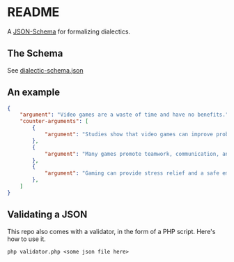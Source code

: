 # README

A [JSON-Schema](https://json-schema.org) for formalizing dialectics.

## The Schema

See [dialectic-schema.json](./dialectic-schema.json)

## An example

```json
{
    "argument": "Video games are a waste of time and have no benefits.",
    "counter-arguments": [
        {
            "argument": "Studies show that video games can improve problem-solving, spatial reasoning, and reaction time."
        },
        {
            "argument": "Many games promote teamwork, communication, and social bonding — especially in online multiplayer environments."
        },
        {
            "argument": "Gaming can provide stress relief and a safe emotional outlet for many people."
        },
    ]
}
```

## Validating a JSON

This repo also comes with a validator, in the form of a PHP script. Here's how
to use it.

```
php validator.php <some json file here>
```
